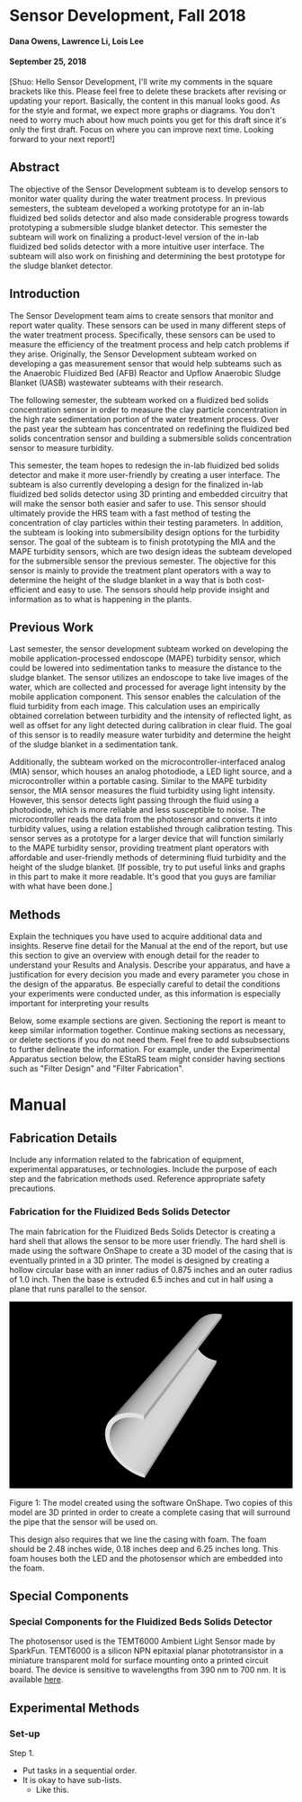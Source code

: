 
# Sensor Development, Fall 2018
#### Dana Owens, Lawrence Li, Lois Lee
#### September 25, 2018
[Shuo: Hello Sensor Development, I'll write my comments in the square brackets like this. Please feel free to delete these brackets after revising or updating your report. Basically, the content in this manual looks good. As for the style and format, we expect more graphs or diagrams. You don't need to worry much about how much points you get for this draft since it's only the first draft. Focus on where you can improve next time. Looking forward to your next report!]

## Abstract

The objective of the Sensor Development subteam is to develop sensors to monitor water quality during the water treatment process. In previous semesters, the subteam developed a working prototype for an in-lab fluidized bed solids detector and also made considerable progress towards prototyping a submersible sludge blanket detector. This semester the subteam will work on finalizing a product-level version of the in-lab fluidized bed solids detector with a more intuitive user interface. The subteam will also work on finishing and determining the best prototype for the sludge blanket detector. 


## Introduction

The Sensor Development team aims to create sensors that monitor and report water quality. These sensors can be used in many different steps of the water treatment process. Specifically, these sensors can be used to measure the efficiency of the treatment process and help catch problems if they arise. Originally, the Sensor Development subteam worked on developing a gas measurement sensor that would help subteams such as the Anaerobic Fluidized Bed (AFB) Reactor and Upflow Anaerobic Sludge Blanket (UASB) wastewater subteams with their research. 

The following semester, the subteam worked on a fluidized bed solids concentration sensor in order to measure the clay particle concentration in the high rate sedimentation portion of the water treatment process. Over the past year the subteam has concentrated on redefining the fluidized bed solids concentration sensor and building a submersible solids concentration sensor to measure turbidity. 

This semester, the team hopes to redesign the in-lab fluidized bed solids detector and make it more user-friendly by creating a user interface. The subteam is also currently developing a design for the finalized in-lab fluidized bed solids detector using 3D printing and embedded circuitry that will make the sensor both easier and safer to use. This sensor should ultimately provide the HRS team with a fast method of testing the concentration of clay particles within their testing parameters.  In addition, the subteam is looking into submersibility design options for the turbidity sensor. The goal of the subteam is to finish prototyping the MIA and the MAPE turbidity sensors, which are two design ideas the subteam developed for the submersible sensor the previous semester. The objective for this sensor is mainly to provide the treatment plant operators with a way to determine the height of the sludge blanket in a way that is both cost-efficient and easy to use. The sensors should help provide insight and information as to what is happening in the plants. 

## Previous Work

Last semester, the sensor development subteam worked on developing the mobile application-processed endoscope (MAPE) turbidity sensor, which could be lowered into sedimentation tanks to measure the distance to the sludge blanket. The sensor utilizes an endoscope to take live images of the water, which are collected and processed for average light intensity by the mobile application component. This sensor enables the calculation of the fluid turbidity from each image. This calculation uses an empirically obtained correlation between turbidity and the intensity of reflected light, as well as offset for any light detected during calibration in clear fluid. The goal of this sensor is to readily measure water turbidity and determine the height of the sludge blanket in a sedimentation tank.

Additionally, the subteam worked on the microcontroller-interfaced analog (MIA) sensor, which houses an analog photodiode, a LED light source, and a microcontroller within a portable casing. Similar to the MAPE turbidity sensor, the MIA sensor measures the fluid turbidity using light intensity. However, this sensor detects light passing through the fluid using a photodiode, which is more reliable and less susceptible to noise. The microcontroller reads the data from the photosensor and converts it into turbidity values, using a relation established through calibration testing. This sensor serves as a prototype for a larger device that will function similarly to the MAPE turbidity sensor, providing treatment plant operators with affordable and user-friendly methods of determining fluid turbidity and the height of the sludge blanket. [If possible, try to put useful links and graphs in this part to make it more readable. It's good that you guys are familiar with what have been done.]


## Methods
Explain the techniques you have used to acquire additional data and insights. Reserve fine detail for the Manual at the end of the report, but use this section to give an overview with enough detail for the reader to understand your Results and Analysis. Describe your apparatus, and have a justification for every decision you made and every parameter you chose in the design of the apparatus. Be especially careful to detail the conditions your experiments were conducted under, as this information is especially important for interpreting your results

Below, some example sections are given. Sectioning the report is meant to keep similar information together.  Continue making sections as necessary, or delete sections if you do not need them. Feel free to add subsubsections to further delineate the information. For example, under the Experimental Apparatus section below, the EStaRS team might consider having sections such as "Filter Design" and "Filter Fabrication".

# Manual

## Fabrication Details
Include any information related to the fabrication of equipment, experimental apparatuses, or technologies. Include the purpose of each step and the fabrication methods used. Reference appropriate safety precautions.

### Fabrication for the Fluidized Beds Solids Detector

The main fabrication for the Fluidized Beds Solids Detector is creating a hard shell that allows the sensor to be more user friendly. The hard shell is made using the software OnShape to create a 3D model of the casing that is eventually printed in a 3D printer. The model is designed by creating a hollow circular base with an inner radius of 0.875 inches and an outer radius of 1.0 inch. Then the base is extruded 6.5 inches and cut in half using a plane that runs parallel to the sensor.

![](onshape_model.jpg)

Figure 1: The model created using the software OnShape. Two copies of this model are 3D printed in order to create a complete casing that will surround the pipe that the sensor will be used on.

This design also requires that we line the casing with foam. The foam should be 2.48 inches wide, 0.18 inches deep and 6.25 inches long. This foam houses both the LED and the photosensor which are embedded into the foam.

## Special Components
### Special Components for the Fluidized Beds Solids Detector 

The photosensor used is the TEMT6000 Ambient Light Sensor made by SparkFun. TEMT6000 is a silicon NPN epitaxial planar phototransistor in a miniature transparent mold for surface mounting onto a printed circuit board. The device is sensitive to wavelengths from 390 nm to 700 nm. It is available [here](https://www.sparkfun.com/products/8688). 



## Experimental Methods
### Set-up
Step 1.
* Put tasks in a sequential order.
* It is okay to have sub-lists.
  - Like this.
